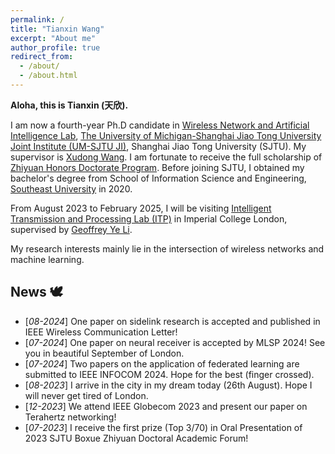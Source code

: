 ```yaml
---
permalink: /
title: "Tianxin Wang"
excerpt: "About me"
author_profile: true
redirect_from: 
  - /about/
  - /about.html
---
```


**Aloha, this is Tianxin (天欣).**

I am now a fourth-year Ph.D candidate in [Wireless Network and Artificial Intelligence Lab](https://wanglab.sjtu.edu.cn/en/Default.aspx), [The University of Michigan-Shanghai Jiao Tong University Joint Institute (UM-SJTU JI)](https://www.ji.sjtu.edu.cn/), Shanghai Jiao Tong University (SJTU). My supervisor is [Xudong Wang](https://scholar.google.com/citations?user=oG2PlTsAAAAJ&hl=en&oi=ao). I am fortunate to receive the full scholarship of [Zhiyuan Honors Doctorate Program](https://en.zhiyuan.sjtu.edu.cn/en/about/overview). Before joining SJTU, I obtained my bachelor's degree from School of Information Science and Engineering, [Southeast University](https://www.seu.edu.cn/english/main.htm) in 2020.

From August 2023 to February 2025, I will be visiting [Intelligent Transmission and Processing Lab (ITP)](https://www.imperial.ac.uk/intelligent-transmission-and-processing-laboratory) in Imperial College London, supervised by [Geoffrey Ye Li](https://scholar.google.com/citations?user=d0FzG8YAAAAJ&hl=en&oi=ao). 

My research interests mainly lie in the intersection of wireless networks and machine learning.

## News 🕊️
* [*08-2024*] One paper on sidelink research is accepted and published in IEEE Wireless Communication Letter!
* [*07-2024*] One paper on neural receiver is accepted by MLSP 2024! See you in beautiful September of London.
* [*07-2024*] Two papers on the application of federated learning are submitted to IEEE INFOCOM 2024. Hope for the best (finger crossed).
* [*08-2023*] I arrive in the city in my dream today (26th August). Hope I will never get tired of London.
* [*12-2023*] We attend IEEE Globecom 2023 and present our paper on Terahertz networking!
* [*07-2023*] I receive the first prize (Top 3/70) in Oral Presentation of 2023 SJTU Boxue Zhiyuan Doctoral Academic Forum!





